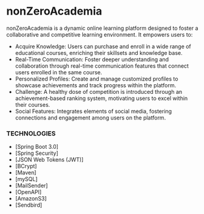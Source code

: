 # nonZeroAcademia 

nonZeroAcademia is a dynamic online learning platform designed to foster a collaborative and competitive learning environment. It empowers users to:

- Acquire Knowledge: Users can purchase and enroll in a wide range of educational courses, enriching their skillsets and knowledge base.
- Real-Time Communication: Foster deeper understanding and collaboration through real-time communication features that connect users enrolled in the same course.
- Personalized Profiles: Create and manage customized profiles to showcase achievements and track progress within the platform.
- Challenge: A healthy dose of competition is introduced through an achievement-based ranking system, motivating users to excel within their courses.
- Social Features: Integrates elements of social media, fostering connections and engagement among users on the platform.

### TECHNOLOGIES

- [Spring Boot 3.0]
- [Spring Security]
- [JSON Web Tokens (JWT)]
- [BCrypt]
- [Maven]
- [mySQL]
- [MailSender]
- [OpenAPI]
- [AmazonS3]
- [Sendbird]
